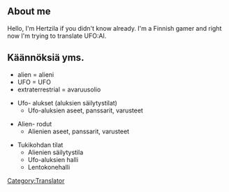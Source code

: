 ## About me

Hello, I'm Hertzila if you didn't know already. I'm a Finnish gamer and
right now I'm trying to translate UFO:AI.

## Käännöksiä yms.

- alien = alieni
- UFO = UFO
- extraterrestrial = avaruusolio

<!-- -->

- Ufo- alukset (aluksien säilytystilat)
  - Ufo-aluksien aseet, panssarit, varusteet

<!-- -->

- Alien- rodut
  - Alienien aseet, panssarit, varusteet

<!-- -->

- Tukikohdan tilat
  - Alienien säilytystila
  - Ufo-aluksien halli
  - Lentokonehalli

[Category:Translator](Category:Translator "wikilink")